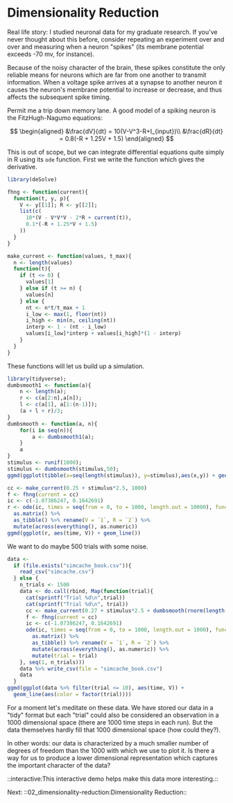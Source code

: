# Dimensionality Reduction

Real life story: I studied neuronal data for my graduate research. If
you've never thought about this before, consider repeating an experiment
over and over and measuring when a neuron "spikes" (its membrane
potential exceeds -70 mv, for instance).

Because of the noisy character of the brain, these spikes constitute the
only reliable means for neurons which are far from one another to
transmit information. When a voltage spike arrives at a synapse to
another neuron it causes the neuron's membrane potential to increase or
decrease, and thus affects the subsequent spike timing.

Permit me a trip down memory lane. A good model of a spiking neuron is
the FitzHugh-Nagumo equations:

$$
\begin{aligned}
&\frac{dV}{dt} = 10(V-V^3-R+I_{input})\\
&\frac{dR}{dt} = 0.8(-R + 1.25V + 1.5)
\end{aligned}
$$

This is out of scope, but we can integrate differential equations quite
simply in R using its `ode` function. First we write the function which
gives the derivative.

``` R acc=sim
library(deSolve)

fhng <- function(current){
  function(t, y, p){
    V <- y[[1]]; R <- y[[2]];
    list(c(
      10*(V - V*V*V - 2*R + current(t)),
      0.1*(-R + 1.25*V + 1.5)
    ))
  }
}

make_current <- function(values, t_max){
  n <- length(values)
  function(t){
    if (t <= 0) {
      values[1]
    } else if (t >= n) {
      values[n]
    } else {
      nt <- n*t/t_max + 1
      i_low <- max(1, floor(nt))
      i_high <- min(n, ceiling(nt))
      interp <- 1 - (nt - i_low)
      values[i_low]*interp + values[i_high]*(1 - interp)
    }
  }
}
```

These functions will let us build up a simulation.

``` R acc=sim
library(tidyverse);
dumbsmooth1 <- function(a){
    n <- length(a);
    r <- c(a[2:n],a[n]);
    l <- c(a[1], a[1:(n-1)]);
    (a + l + r)/3;
}
dumbsmooth <- function(a, n){
    for(i in seq(n)){
        a <- dumbsmooth1(a);
    }
    a
}
stimulus <- runif(1000);
stimulus <- dumbsmooth(stimulus,50);
ggmd(ggplot(tibble(x=seq(length(stimulus)), y=stimulus),aes(x,y)) + geom_line());

```

``` R acc=sim save_state=sim
cc <- make_current(0.25 + stimulus*2.5, 1000)
f <- fhng(current = cc)
ic <- c(-1.07386247, 0.1642691)
r <- ode(ic, times = seq(from = 0, to = 1000, length.out = 10000), func = f) %>%
  as.matrix() %>%
  as_tibble() %>% rename(V = `1`, R = `2`) %>%
  mutate(across(everything(), as.numeric))
ggmd(ggplot(r, aes(time, V)) + geom_line())
```

We want to do maybe 500 trials with some noise.

``` R acc=sim save_state=sim
data <-
  if (file.exists("simcache_book.csv")){
    read_csv("simcache.csv")
  } else {
    n_trials <- 1500
    data <- do.call(rbind, Map(function(trial){
      cat(sprintf("Trial %d\n",trial))
      cat(sprintf("Trial %d\n", trial))
      cc <- make_current(0.27 + stimulus*2.5 + dumbsmooth(rnorm(length(stimulus))*0.3, 50), 1000)
      f <- fhng(current = cc)
      ic <- c(-1.07386247, 0.1642691)
      ode(ic, times = seq(from = 0, to = 1000, length.out = 1000), func = f) %>%
        as.matrix() %>%
        as_tibble() %>% rename(V = `1`, R = `2`) %>%
        mutate(across(everything(), as.numeric)) %>%
        mutate(trial = trial)
    }, seq(1, n_trials)))
    data %>% write_csv(file = "simcache_book.csv")
    data
  }
ggmd(ggplot(data %>% filter(trial <= 10), aes(time, V)) +
  geom_line(aes(color = factor(trial))))
```

For a moment let's meditate on these data. We have stored our data in a
"tidy" format but each "trial" could also be considered an observation
in a 1000 dimensional space (there are 1000 time steps in each run). But
the data themselves hardly fill that 1000 dimensional space (how could
they?).

In other words: our data is characterized by a much smaller number of
degrees of freedom than the 1000 with which we use to plot it. Is there
a way for us to produce a lower dimensional representation which
captures the important character of the data?

::interactive:This interactive demo helps make this data more interesting.::


Next: ::02_dimensionality-reduction:Dimensionality Reduction::
